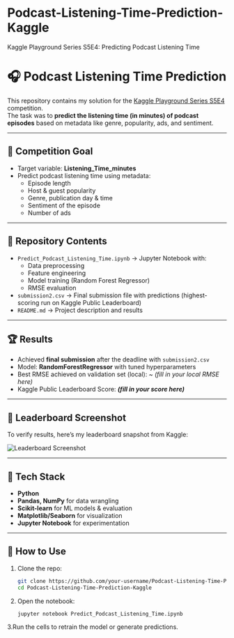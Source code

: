 # Podcast-Listening-Time-Prediction-Kaggle
Kaggle Playground Series S5E4: Predicting Podcast Listening Time
# 🎧 Podcast Listening Time Prediction

This repository contains my solution for the [Kaggle Playground Series S5E4](https://www.kaggle.com/competitions/playground-series-s5e4/overview) competition.  
The task was to **predict the listening time (in minutes) of podcast episodes** based on metadata like genre, popularity, ads, and sentiment.

---

## 📌 Competition Goal
- Target variable: **Listening_Time_minutes**
- Predict podcast listening time using metadata:
  - Episode length
  - Host & guest popularity
  - Genre, publication day & time
  - Sentiment of the episode
  - Number of ads

---

## 📂 Repository Contents
- `Predict_Podcast_Listening_Time.ipynb` → Jupyter Notebook with:
  - Data preprocessing
  - Feature engineering
  - Model training (Random Forest Regressor)
  - RMSE evaluation
- `submission2.csv` → Final submission file with predictions (highest-scoring run on Kaggle Public Leaderboard)
- `README.md` → Project description and results

---

## 🏆 Results
- Achieved **final submission** after the deadline with `submission2.csv`
- Model: **RandomForestRegressor** with tuned hyperparameters
- Best RMSE achieved on validation set (local): ~ _(fill in your local RMSE here)_
- Kaggle Public Leaderboard Score: **_(fill in your score here)_**

---

## 📸 Leaderboard Screenshot
To verify results, here’s my leaderboard snapshot from Kaggle:

![Leaderboard Screenshot](images/leaderboard.png)



---

## 🚀 Tech Stack
- **Python**
- **Pandas, NumPy** for data wrangling
- **Scikit-learn** for ML models & evaluation
- **Matplotlib/Seaborn** for visualization
- **Jupyter Notebook** for experimentation

---

## 📖 How to Use
1. Clone the repo:
   ```bash
   git clone https://github.com/your-username/Podcast-Listening-Time-Prediction-Kaggle.git
   cd Podcast-Listening-Time-Prediction-Kaggle
2. Open the notebook:
   ```bash
   jupyter notebook Predict_Podcast_Listening_Time.ipynb
3.Run the cells to retrain the model or generate predictions.

